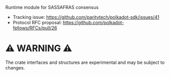 Runtime module for SASSAFRAS consensus

- Tracking issue: https://github.com/paritytech/polkadot-sdk/issues/41
- Protocol RFC proposal: https://github.com/polkadot-fellows/RFCs/pull/26

# ⚠️ WARNING ⚠️

The crate interfaces and structures are experimental and may be subject to changes.
